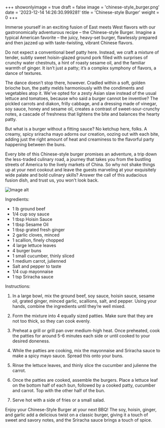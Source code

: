 +++ 
showonlyimage = true 
draft = false 
image = 'chinese-style_burger.png'
date = '2023-12-14 14:26:30.999281' 
title = 'Chinese-style Burger' 
weight = 0
+++ 
 
Immerse yourself in an exciting fusion of East meets West flavors with our gastronomically adventurous recipe – the Chinese-style Burger. Imagine a typical American favorite – the juicy, heavy-set burger, flawlessly prepared and then jazzed up with taste-twisting, vibrant Chinese flavors. 

Do not expect a conventional beef patty here. Instead, we craft a mixture of tender, subtly sweet hoisin-glazed ground pork filled with surprises of crunchy water chestnuts, a hint of roasty sesame oil, and the familiar warmth of ginger. It isn’t just a patty; it’s a complex symphony of flavors, a dance of textures.

The dance doesn’t stop there, however. Cradled within a soft, golden brioche bun, the patty melds harmoniously with the condiments and vegetables atop it. We've opted for a zesty Asian slaw instead of the usual lettuce and tomatoes, because who said a burger cannot be inventive? The pickled carrots and diakon, frilly cabbage, and a dressing made of vinegar, soy sauce, honey and sesame oil, creates a contrast of sweet-sour-crunchy notes, a cascade of freshness that lightens the bite and balances the hearty patty.

But what is a burger without a fitting sauce? No ketchup here, folks. A creamy, spicy sriracha mayo adorns our creation, oozing out with each bite, adding just the right amount of heat and creaminess to the flavorful party happening between the buns.

Every bite of this Chinese-style burger promises an adventure, a trip down the less-traded culinary road, a journey that takes you from the bustling streets of America to the lively markets of China. So why not shake things up at your next cookout and leave the guests marveling at your exquisitely wide palate and bold culinary skills? Answer the call of this audacious fusion dish, and trust us, you won't look back. 

![Image alt](/chinese-style_burger.png '300px')

Ingredients: 

- 1 lb ground beef
- 1/4 cup soy sauce
- 1 tbsp Hoisin Sauce
- 1 tbsp Sesame Oil
- 1 tbsp grated fresh ginger
- 2 garlic cloves, minced
- 1 scallion, finely chopped
- 4 large lettuce leaves
- 4 burger buns
- 1 small cucumber, thinly sliced
- 1 medium carrot, julienned
- Salt and pepper to taste
- 1/4 cup mayonnaise
- 1 tsp Sriracha sauce

Instructions:

1. In a large bowl, mix the ground beef, soy sauce, hoisin sauce, sesame oil, grated ginger, minced garlic, scallions, salt, and pepper. Using your hands, combine the ingredients until they’re well mixed. 

2. Form the mixture into 4 equally sized patties. Make sure that they are not too thick, so they can cook evenly.

3. Preheat a grill or grill pan over medium-high heat. Once preheated, cook the patties for around 5-6 minutes each side or until cooked to your desired doneness. 

4. While the patties are cooking, mix the mayonnaise and Sriracha sauce to make a spicy mayo sauce. Spread this onto your buns. 

5. Rinse the lettuce leaves, and thinly slice the cucumber and julienne the carrot.

6. Once the patties are cooked, assemble the burgers. Place a lettuce leaf on the bottom half of each bun, followed by a cooked patty, cucumber and carrot. Top with the other half of the bun.

7. Serve hot with a side of fries or a small salad.

Enjoy your Chinese-Style Burger at your next BBQ! The soy, hoisin, ginger, and garlic add a delicious twist on a classic burger, giving it a touch of sweet and savory notes, and the Sriracha sauce brings a touch of spice.